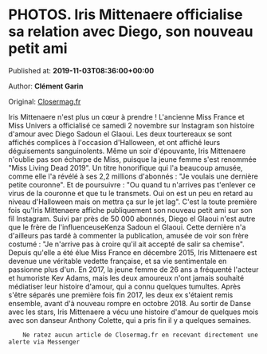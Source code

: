 
# PHOTOS. Iris Mittenaere officialise sa relation avec Diego, son nouveau petit ami

Published at: **2019-11-03T08:36:00+00:00**

Author: **Clément Garin**

Original: [Closermag.fr](https://www.closermag.fr/people/photos-iris-mittenaere-officialise-sa-relation-avec-diego-son-nouveau-petit-ami-1043538)

Iris Mittenaere n'est plus un cœur à prendre ! L'ancienne Miss France et Miss Univers a officialisé ce samedi 2 novembre sur Instagram son histoire d'amour avec Diego Sadoun el Glaoui. Les deux tourtereaux se sont affichés complices à l'occasion d'Halloween, et ont affiché leurs déguisements sanguinolents. Même un soir d'épouvante, Iris Mittenaere n'oublie pas son écharpe de Miss, puisque la jeune femme s'est renommée "Miss Living Dead 2019". Un titre honorifique qui l'a beaucoup amusée, comme elle l'a révélé à ses 2,2 millions d'abonnés : "Je voulais une dernière petite couronne".
Et de poursuivre : "Ou quand tu n'arrives pas t'enlever ce virus de la couronne et que tu le transmets. Oui on est un peu en retard au niveau d'Halloween mais on mettra ça sur le jet lag". C'est la toute première fois qu'Iris Mittenaere affiche publiquement son nouveau petit ami sur son fil Instagram. Suivi par près de 50 000 abonnés, Diego el Glaoui n'est autre que le frère de l'influenceuseKenza Sadoun el Glaoui. Cette dernière n'a d'ailleurs pas tardé à commenter la publication, amusée de voir son frère costumé : "Je n'arrive pas à croire qu'il ait accepté de salir sa chemise".
Depuis qu'elle a été élue Miss France en décembre 2015, Iris Mittenaere est devenue une véritable vedette française, et sa vie sentimentale en passionne plus d'un. En 2017, la jeune femme de 26 ans a fréquenté l'acteur et humoriste Kev Adams, mais les deux amoureux n'ont jamais souhaité médiatiser leur histoire d'amour, qui a connu quelques tumultes. Après s'être séparés une première fois fin 2017, les deux ex s'étaient remis ensemble, avant d'à nouveau rompre en octobre 2018. Au sortir de Danse avec les stars, Iris Mittenaere a vécu une histoire d'amour de quelques mois avec son danseur Anthony Colette, qui a pris fin il y a quelques semaines.

        Ne ratez aucun article de Closermag.fr en recevant directement une alerte via Messenger
      
